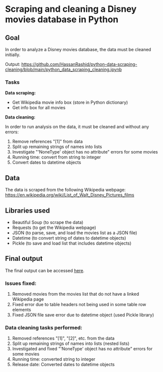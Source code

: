 # Scraping and cleaning a Disney movies database in Python

## Goal

In order to analyze a Disney movies database, the data must be cleaned initially.

Output: https://github.com/HassanRashid/python-data-scraping-cleaning/blob/main/python_data_scraping_cleaning.ipynb

### Tasks

**Data scraping:**

- Get Wikipedia movie info box (store in Python dictionary)
- Get info box for all movies

**Data cleaning:**

In order to run analysis on the data, it must be cleaned and without any errors:

1. Remove references "[1]" from data
2. Split up remaining strings of names into lists
3. Investigate "'NoneType' object has no attribute" errors for some movies
4. Running time: convert from string to integer
5. Convert dates to datetime objects

## Data

The data is scraped from the following Wikipedia webpage: https://en.wikipedia.org/wiki/List_of_Walt_Disney_Pictures_films

## Libraries used

- Beautiful Soup (to scrape the data)
- Requests (to get the Wikipedia webpage)
- JSON (to parse, save, and load the movies list as a JSON file)
- Datetime (to convert string of dates to datetime objects)
- Pickle (to save and load list that includes datetime objects)

## Final output

The final output can be accessed [here](https://github.com/HassanRashid/python-data-scraping-cleaning/blob/main/python_data_scraping_cleaning.ipynb).

### Issues fixed:

1. Removed movies from the movies list that do not have a linked Wikipedia page
2. Fixed error due to table headers not being used in some table row elements
3. Fixed JSON file save error due to datetime object (used Pickle library)

### Data cleaning tasks performed:

1. Removed references "[1]", "[2]", etc. from the data
2. Split up remaining strings of names into lists (nested lists)
3. Investigated and fixed "'NoneType' object has no attribute" errors for some movies
4. Running time: converted string to integer
5. Release date: Converted dates to datetime objects
